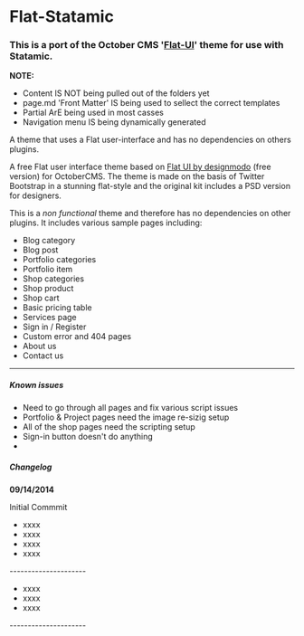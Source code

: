<h1>Flat-Statamic</h1>

<h3>This is a port of the October CMS '<a href="https://octobercms.com/theme/responsiv-flat">Flat-UI</a>' theme for use with Statamic.</h3>

<strong>NOTE:</strong>
<ul>
<li>Content IS NOT being pulled out of the folders yet</li>
<li>page.md 'Front Matter' IS being used to sellect the correct templates</li>
<li>Partial ArE being used in most casses</li>
<li>Navigation menu IS being dynamically generated</li>
</ul>

 <p>A theme that uses a Flat user-interface and has no dependencies on others plugins.</p>
                                    <p>A free Flat user interface theme based on <a href="http://designmodo.github.io/Flat-UI/">Flat UI by designmodo</a> (free version) for OctoberCMS. The theme is made on the basis of Twitter Bootstrap in a stunning flat-style and the original kit includes a PSD version for designers.</p>
<p>This is a <em>non functional</em> theme and therefore has no dependencies on other plugins. It includes various sample pages including:</p>
<ul>
<li>Blog category</li>
<li>Blog post</li>
<li>Portfolio categories</li>
<li>Portfolio item</li>
<li>Shop categories</li>
<li>Shop product</li>
<li>Shop cart</li>
<li>Basic pricing table</li>
<li>Services page</li>
<li>Sign in / Register</li>
<li>Custom error and 404 pages</li>
<li>About us</li>
<li>Contact us</li>
</ul>
<hr/>
<h5>Known issues</h5>
<ul>
<li>Need to go through all pages and fix various script issues</li>
<li>Portfolio & Project pages need the image re-sizig setup</li>
<li>All of the shop pages need the scripting setup</li>
<li>Sign-in button doesn't do anything<li>
</ul>


<h5>Changelog</h5>
<strong>09/14/2014</strong>
<p>Initial Commmit</p>
<ul>
<li>xxxx</li>
<li>xxxx</li>
<li>xxxx</li>
<li>xxxx</li>
</ul>
---------------------
<ul>
<li>xxxx</li>
<li>xxxx</li>
<li>xxxx</li>
</ul>
---------------------
